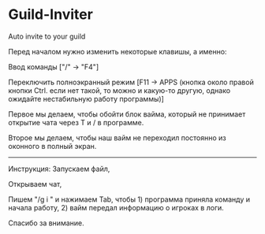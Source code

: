 # Guild-Inviter
Auto invite to your guild

Перед началом нужно изменить некоторые клавишы, а именно:

Ввод команды ["/" -> "F4"]

Переключить полноэкранный режим [F11 -> APPS (кнопка около правой кнопки Ctrl. если нет такой, то можно и какую-то другую, однако ожидайте нестабильную работу программы)]

Первое мы делаем, чтобы обойти блок вайма, который не принимает открытие чата через T и / в программе. 

Второе мы делаем, чтобы наш вайм не переходил постоянно из оконного в полный экран.



------------
Инструкция:
Запускаем файл,

Открываем чат,

Пишем "/g i " и нажимаем Tab, чтобы 1) программа приняла команду и начала работу, 2) вайм передал информацию о игроках в логи.


Спасибо за внимание.

